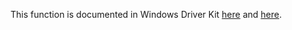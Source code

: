 This function is documented in Windows Driver Kit [here](https://learn.microsoft.com/en-us/windows-hardware/drivers/ddi/ntifs/nf-ntifs-ntallocatevirtualmemory) and [here](https://learn.microsoft.com/en-us/windows-hardware/drivers/ddi/ntifs/nf-ntifs-zwallocatevirtualmemory).
